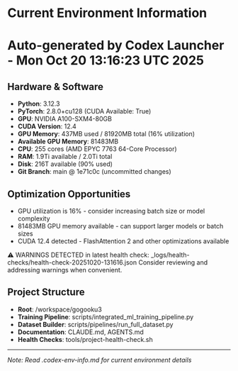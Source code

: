 # Current Environment Information
# Auto-generated by Codex Launcher - Mon Oct 20 13:16:23 UTC 2025

## Hardware & Software
- **Python**: 3.12.3
- **PyTorch**: 2.8.0+cu128 (CUDA Available: True)
- **GPU**: NVIDIA A100-SXM4-80GB
- **CUDA Version**: 12.4
- **GPU Memory**: 437MB used / 81920MB total (16% utilization)
- **Available GPU Memory**: 81483MB
- **CPU**: 255 cores (AMD EPYC 7763 64-Core Processor)
- **RAM**: 1.9Ti available / 2.0Ti total
- **Disk**: 216T available (90% used)
- **Git Branch**: main @ 1e71c0c (uncommitted changes)

## Optimization Opportunities
- GPU utilization is 16% - consider increasing batch size or model complexity
- 81483MB GPU memory available - can support larger models or batch sizes
- CUDA 12.4 detected - FlashAttention 2 and other optimizations available

⚠️ WARNINGS DETECTED in latest health check: _logs/health-checks/health-check-20251020-131616.json
Consider reviewing and addressing warnings when convenient.

## Project Structure
- **Root**: /workspace/gogooku3
- **Training Pipeline**: scripts/integrated_ml_training_pipeline.py
- **Dataset Builder**: scripts/pipelines/run_full_dataset.py
- **Documentation**: CLAUDE.md, AGENTS.md
- **Health Checks**: tools/project-health-check.sh

---
*Note: Read .codex-env-info.md for current environment details*
